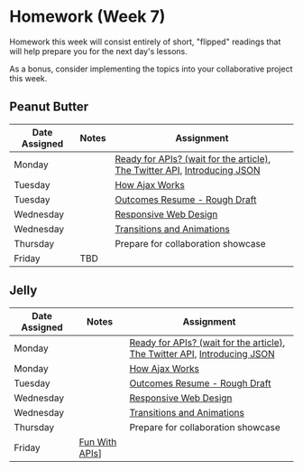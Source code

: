 # Homework (Week 7)

Homework this week will consist entirely of short, "flipped" readings that will help
prepare you for the next day's lessons.

As a bonus, consider implementing the topics into your collaborative project this week.

## Peanut Butter

| Date Assigned | Notes                          | Assignment |
|---------------|--------------------------------|------------|
| Monday        |                                | [Ready for APIs? (wait for the article)](http://www.forbes.com/sites/mckinsey/2014/01/07/ready-for-apis-three-steps-to-unlock-the-data-economys-most-promising-channel/), [The Twitter API](http://highscalability.com/blog/2013/7/8/the-architecture-twitter-uses-to-deal-with-150m-active-users.html), [Introducing JSON](http://json.org)  |
| Tuesday       |                                | [How Ajax Works](http://www.noupe.com/design/how-ajax-works.html)   |
| Tuesday       |                                | [Outcomes Resume - Rough Draft](http://outcomes.wdidc.org/assignments/20)   |
| Wednesday     |                                | [Responsive Web Design](http://alistapart.com/article/responsive-web-design)  |
| Wednesday     |                                | [Transitions and Animations](http://learn.shayhowe.com/advanced-html-css/transitions-animations/) |
| Thursday      |                                |  Prepare for collaboration showcase |
| Friday        | TBD |   |

## Jelly
| Date Assigned | Notes                          | Assignment |
|---------------|--------------------------------|------------|
| Monday        |                                | [Ready for APIs? (wait for the article)](http://www.forbes.com/sites/mckinsey/2014/01/07/ready-for-apis-three-steps-to-unlock-the-data-economys-most-promising-channel/), [The Twitter API](http://highscalability.com/blog/2013/7/8/the-architecture-twitter-uses-to-deal-with-150m-active-users.html), [Introducing JSON](http://json.org)  |
| Monday        |                                | [How Ajax Works](http://www.noupe.com/design/how-ajax-works.html)   |
| Tuesday       |                                | [Outcomes Resume - Rough Draft](http://outcomes.wdidc.org/assignments/20)   |
| Wednesday     |                                | [Responsive Web Design](http://alistapart.com/article/responsive-web-design) |
| Wednesday     |                                | [Transitions and Animations](http://learn.shayhowe.com/advanced-html-css/transitions-animations/) |
| Thursday      |                                |  Prepare for collaboration showcase |
| Friday        | [Fun With APIs](https://github.com/ga-dc/fun_with_apis)] |   |

